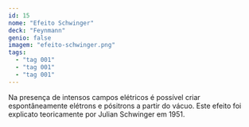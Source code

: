 ```yaml
---
id: 15
nome: "Efeito Schwinger"
deck: "Feynmann"
genio: false
imagem: "efeito-schwinger.png"
tags:
  - "tag 001"
  - "tag 001"
  - "tag 001"
---
```


Na presença de intensos campos elétricos é possível criar espontâneamente elétrons e pósitrons a partir do vácuo. Este efeito foi explicato teoricamente por Julian Schwinger em 1951.
